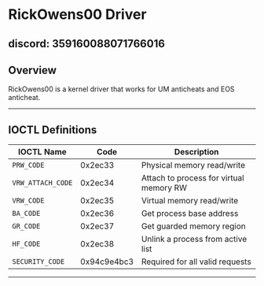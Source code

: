 # RickOwens00 Driver

## discord: 359160088071766016

## Overview

RickOwens00 is a kernel driver that works for UM anticheats and EOS anticheat.

---

## IOCTL Definitions

| IOCTL Name        | Code        | Description                              |
|-------------------|-------------|------------------------------------------|
| `PRW_CODE`        | 0x2ec33     | Physical memory read/write               |
| `VRW_ATTACH_CODE` | 0x2ec34     | Attach to process for virtual memory RW  |
| `VRW_CODE`        | 0x2ec35     | Virtual memory read/write                |
| `BA_CODE`         | 0x2ec36     | Get process base address                 |
| `GR_CODE`         | 0x2ec37     | Get guarded memory region                |
| `HF_CODE`         | 0x2ec38     | Unlink a process from active list        |
| `SECURITY_CODE`   | 0x94c9e4bc3 | Required for all valid requests          |

---
